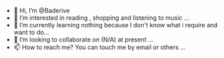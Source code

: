 - 👋 Hi, I’m @Baderive
- 👀 I’m interested in reading , shopping and listening to music ...
- 🌱 I’m currently learning nothing because I don't know what i require and want to do...
- 💞️ I’m looking to collaborate on (N/A) at present ...
- 📫 How to reach me? You can touch me by email or others ...

<!---
Baderive/Baderive is a ✨ special ✨ repository because its `README.md` (this file) appears on your GitHub profile.
You can click the Preview link to take a look at your changes.
--->
